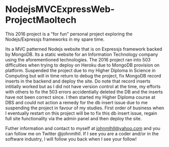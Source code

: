 # NodejsMVCExpressWeb-ProjectMaoltech

This 2016 project is a "for fun" personal project exploring the Nodejs/Expressjs frameworks in my spare time.

Its a MVC patterned Nodejs website that is on Expressjs framework backed by MongoDB. Its a static website for an Information Technology company using the aforementioned technologies. The 2016 project ran into 503 difficulties when trying to deploy on Heroku due to MongoDB provision on platform. Suspended the project due to my Higher Diploma in Science in Computing but will in time return to debug the project, fix MongoDB record inserts in the backend and deploy the site. Do note that record inserts intitially worked but as I did not have version control at the time, my efforts with others to fix the 503 errors accidentially deleted the DB and the inserts have not been correct since. I then started my Higher Diploma course at DBS and could not action a remedy for the db insert issue due to me suspending the project in favour of my studies. First order of business when I eventually restart on this project will be to fix this db insert issue, regain full site functionality via the admin panel and then deploy the site.

Futher information and contact to myself at johnmlhll@yahoo.com and you can follow me on Twitter @johnmlhll. If I see you are a coder and/or in the software industry, I will follow you back when I see your follow!
